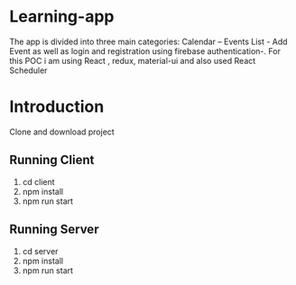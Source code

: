 # Learning-app
The app is divided into three main categories:  Calendar – Events List - Add Event as well as login and registration using firebase authentication-. For this POC i am using React , redux,  material-ui  and also used  React Scheduler

# Introduction
  Clone and download project

## Running Client 
 1. cd client
 2. npm install
 3. npm run start

## Running Server
 1. cd server
 2. npm install
 3. npm run start